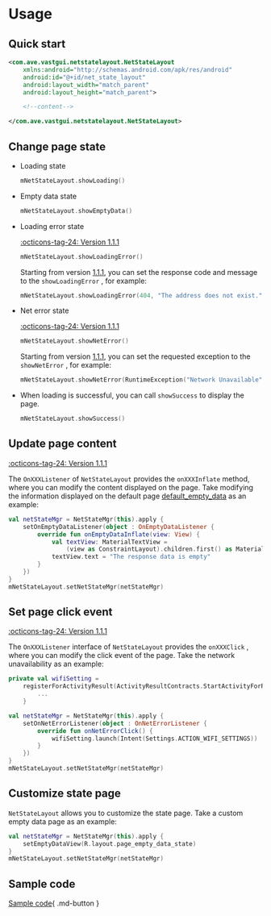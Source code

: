 # Usage

## Quick start

```xml
<com.ave.vastgui.netstatelayout.NetStateLayout 
    xmlns:android="http://schemas.android.com/apk/res/android"
    android:id="@+id/net_state_layout"
    android:layout_width="match_parent"
    android:layout_height="match_parent">

    <!--content-->

</com.ave.vastgui.netstatelayout.NetStateLayout>
```

## Change page state

- Loading state

    ```kotlin
    mNetStateLayout.showLoading()
    ```

- Empty data state 

    ```kotlin
    mNetStateLayout.showEmptyData()
    ```

- Loading error state

    [:octicons-tag-24: Version 1.1.1](https://sakurajimamaii.github.io/AVE-DOC/version/VastNetStateLayout/#111)

    ```kotlin
    mNetStateLayout.showLoadingError()
    ```

    Starting from version [1.1.1](https://sakurajimamaii.github.io/AVE-DOC/version/VastNetStateLayout/#111), you can set the response code and message to the `showLoadingError` , for example:

    ```kotlin
    mNetStateLayout.showLoadingError(404, "The address does not exist.")
    ```

- Net error state

    [:octicons-tag-24: Version 1.1.1](https://sakurajimamaii.github.io/AVE-DOC/version/VastNetStateLayout/#111)

    ```kotlin
    mNetStateLayout.showNetError()
    ```

    Starting from version [1.1.1](https://sakurajimamaii.github.io/AVE-DOC/version/VastNetStateLayout/#111), you can set the requested exception to the `showNetError` , for example:

    ```kotlin
    mNetStateLayout.showNetError(RuntimeException("Network Unavailable"))
    ```

- When loading is successful, you can call `showSuccess` to display the page.

    ```kotlin
    mNetStateLayout.showSuccess()
    ```

## Update page content

[:octicons-tag-24: Version 1.1.1](https://sakurajimamaii.github.io/AVE-DOC/version/VastNetStateLayout/#111)

The `OnXXXListener` of `NetStateLayout` provides the `onXXXInflate` method, where you can modify the content displayed on the page. Take modifying the information displayed on the default page [default_empty_data](https://github.com/SakurajimaMaii/Android-Vast-Extension/blob/develop/libraries/VastNetStateLayout/src/main/res/layout/default_empty_data.xml) as an example:

```kotlin
val netStateMgr = NetStateMgr(this).apply {
    setOnEmptyDataListener(object : OnEmptyDataListener {
        override fun onEmptyDataInflate(view: View) {
            val textView: MaterialTextView =
                (view as ConstraintLayout).children.first() as MaterialTextView
            textView.text = "The response data is empty"
        }
    })
}
mNetStateLayout.setNetStateMgr(netStateMgr)
```

## Set page click event

[:octicons-tag-24: Version 1.1.1](https://sakurajimamaii.github.io/AVE-DOC/version/VastNetStateLayout/#111)

The `OnXXXListener` interface of `NetStateLayout` provides the `onXXXClick` , where you can modify the click event of the page. Take the network unavailability as an example:

```kotlin
private val wifiSetting =
    registerForActivityResult(ActivityResultContracts.StartActivityForResult()) {
        ... 
    }

val netStateMgr = NetStateMgr(this).apply {
    setOnNetErrorListener(object : OnNetErrorListener {
        override fun onNetErrorClick() {
            wifiSetting.launch(Intent(Settings.ACTION_WIFI_SETTINGS))
        }
    })
}
mNetStateLayout.setNetStateMgr(netStateMgr)
```

## Customize state page

`NetStateLayout` allows you to customize the state page. Take a custom empty data page as an example:

```kotlin
val netStateMgr = NetStateMgr(this).apply {
    setEmptyDataView(R.layout.page_empty_data_state)
}
mNetStateLayout.setNetStateMgr(netStateMgr)
```

## Sample code

[Sample code](https://github.com/SakurajimaMaii/Android-Vast-Extension/blob/develop/app/src/main/kotlin/com/ave/vastgui/app/activity/view/NetStateLayoutActivity.kt){ .md-button }
